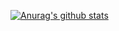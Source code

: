 [![Anurag's github stats](https://github-readme-stats.vercel.app/api?username=resphinas?theme=dark)](https://github.com/anuraghazra/github-readme-stats)
<!--
**resphinas/resphinas** is a ✨ _special_ ✨ repository because its `README.md` (this file) appears on your GitHub profile.

Here are some ideas to get you started:

- 🔭 I’m currently working on ...
- 🌱 I’m currently learning ...
- 👯 I’m looking to collaborate on ...
- 🤔 I’m looking for help with ...
- 💬 Ask me about ...
- 📫 How to reach me: ...
- 😄 Pronouns: ...
- ⚡ Fun fact: ...
-->

